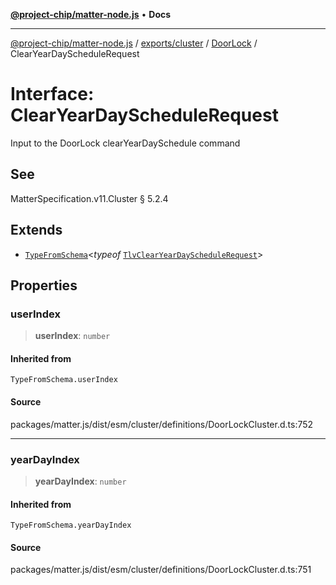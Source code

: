 [**@project-chip/matter-node.js**](../../../../../README.md) • **Docs**

***

[@project-chip/matter-node.js](../../../../../modules.md) / [exports/cluster](../../../README.md) / [DoorLock](../README.md) / ClearYearDayScheduleRequest

# Interface: ClearYearDayScheduleRequest

Input to the DoorLock clearYearDaySchedule command

## See

MatterSpecification.v11.Cluster § 5.2.4

## Extends

- [`TypeFromSchema`](../../../../tlv/README.md#typefromschemas)\<*typeof* [`TlvClearYearDayScheduleRequest`](../README.md#tlvclearyeardayschedulerequest)\>

## Properties

### userIndex

> **userIndex**: `number`

#### Inherited from

`TypeFromSchema.userIndex`

#### Source

packages/matter.js/dist/esm/cluster/definitions/DoorLockCluster.d.ts:752

***

### yearDayIndex

> **yearDayIndex**: `number`

#### Inherited from

`TypeFromSchema.yearDayIndex`

#### Source

packages/matter.js/dist/esm/cluster/definitions/DoorLockCluster.d.ts:751
